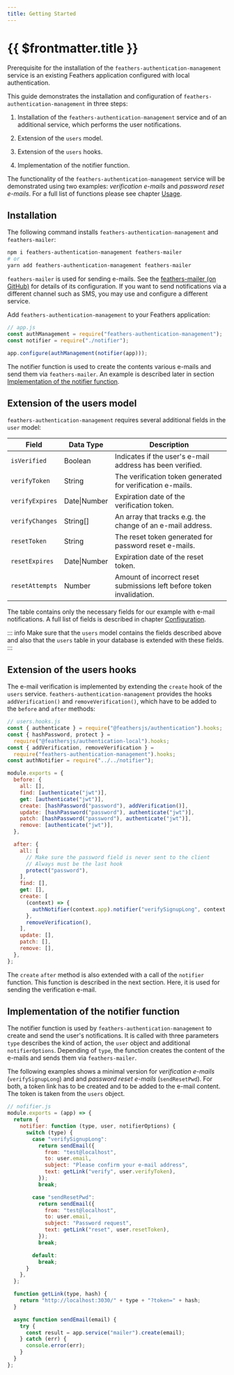 ```yaml
---
title: Getting Started
---
```


# {{ $frontmatter.title }}

Prerequisite for the installation of the `feathers-authentication-management` service is an existing Feathers application configured with local authentication.

This guide demonstrates the installation and configuration of `feathers-authentication-management` in three steps:

1. Installation of the `feathers-authentication-management` service and of an additional service, which performs the user notifications.

2. Extension of the `users` model.

3. Extension of the `users` hooks.

4. Implementation of the notifier function.

The functionality of the `feathers-authentication-management` service will be demonstrated using two examples: _verification e-mails_ and _password reset e-mails_. For a full list of functions please see chapter [Usage](./usage).

## Installation

The following command installs `feathers-authentication-management` and `feathers-mailer`:

```bash
npm i feathers-authentication-management feathers-mailer
# or
yarn add feathers-authentication-management feathers-mailer
```

`feathers-mailer` is used for sending e-mails. See the [feathers-mailer (on GitHub)](https://github.com/feathersjs-ecosystem/feathers-mailer) for details of its configuration. If you want to send notifications via a different channel such as SMS, you may use and configure a different service.

Add `feathers-authentication-management` to your Feathers application:

```js
// app.js
const authManagement = require("feathers-authentication-management");
const notifier = require("./notifier");

app.configure(authManagement(notifier(app)));
```

The notifier function is used to create the contents various e-mails and send them via `feathers-mailer`. An example is described later in section [Implementation of the notifier function](#implementation-of-the-notifier-function).

## Extension of the users model

`feathers-authentication-management` requires several additional fields in the `user` model:

| Field           | Data Type    | Description                                                           |
| --------------- | ------------ | --------------------------------------------------------------------- |
| `isVerified`    | Boolean      | Indicates if the user's e-mail address has been verified.             |
| `verifyToken`   | String       | The verification token generated for verification e-mails.            |
| `verifyExpires` | Date\|Number | Expiration date of the verification token.                            |
| `verifyChanges` | String[]     | An array that tracks e.g. the change of an e-mail address.            |
| `resetToken`    | String       | The reset token generated for password reset e-mails.                 |
| `resetExpires`  | Date\|Number | Expiration date of the reset token.                                   |
| `resetAttempts` | Number       | Amount of incorrect reset submissions left before token invalidation. |

The table contains only the necessary fields for our example with e-mail notifications. A full list of fields is described in chapter [Configuration](./configuration#user-model-fields).

::: info
Make sure that the `users` model contains the fields described above and also that the `users` table in your database is extended with these fields.
:::

## Extension of the users hooks

The e-mail verification is implemented by extending the `create` hook of the `users` service. `feathers-authentication-management` provides the hooks `addVerification()` and `removeVerification()`, which have to be added to the `before` and `after` methods:

```js
// users.hooks.js
const { authenticate } = require("@feathersjs/authentication").hooks;
const { hashPassword, protect } =
  require("@feathersjs/authentication-local").hooks;
const { addVerification, removeVerification } =
  require("feathers-authentication-management").hooks;
const authNotifier = require("../../notifier");

module.exports = {
  before: {
    all: [],
    find: [authenticate("jwt")],
    get: [authenticate("jwt")],
    create: [hashPassword("password"), addVerification()],
    update: [hashPassword("password"), authenticate("jwt")],
    patch: [hashPassword("password"), authenticate("jwt")],
    remove: [authenticate("jwt")],
  },

  after: {
    all: [
      // Make sure the password field is never sent to the client
      // Always must be the last hook
      protect("password"),
    ],
    find: [],
    get: [],
    create: [
      (context) => {
        authNotifier(context.app).notifier("verifySignupLong", context.result);
      },
      removeVerification(),
    ],
    update: [],
    patch: [],
    remove: [],
  },
};
```

The `create` `after` method is also extended with a call of the `notifier` function. This function is described in the next section. Here, it is used for sending the verification e-mail.

## Implementation of the notifier function

The notifier function is used by `feathers-authentication-management` to create and send the user's notifications. It is called with three parameters `type` describes the kind of action, the `user` object and additional `notifierOptions`. Depending of `type`, the function creates the content of the e-mails and sends them via `feathers-mailer`.

The following examples shows a minimal version for _verification e-mails_ (`verifySignupLong`) and and _password reset e-mails_ (`sendResetPwd`). For both, a token link has to be created and to be added to the e-mail content. The token is taken from the `users` object.

```js
// nofifier.js
module.exports = (app) => {
  return {
    notifier: function (type, user, notifierOptions) {
      switch (type) {
        case "verifySignupLong":
          return sendEmail({
            from: "test@localhost",
            to: user.email,
            subject: "Please confirm your e-mail address",
            text: getLink("verify", user.verifyToken),
          });
          break;

        case "sendResetPwd":
          return sendEmail({
            from: "test@localhost",
            to: user.email,
            subject: "Password request",
            text: getLink("reset", user.resetToken),
          });
          break;

        default:
          break;
      }
    },
  };

  function getLink(type, hash) {
    return "http://localhost:3030/" + type + "?token=" + hash;
  }

  async function sendEmail(email) {
    try {
      const result = app.service("mailer").create(email);
    } catch (err) {
      console.error(err);
    }
  }
};
```
